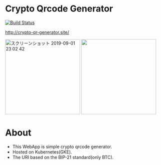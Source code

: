 # Crypto Qrcode Generator

[![Build Status](https://secure.travis-ci.org/yassun/crypto-qrcode-generator.png?branch=master)](http://travis-ci.org/yassun/crypto-qrcode-generator)

http://crypto-qr-generator.site/

<img width="240" alt="スクリーンショット 2019-09-01 23 02 42" src="https://user-images.githubusercontent.com/2255617/64077588-d6e2cc00-cd0c-11e9-9572-d02a8d3b1c7f.png"> <img width="240" src="https://user-images.githubusercontent.com/2255617/64077835-0bf01e00-cd0f-11e9-8d08-c4676a17df94.png">

# About
- This WebApp is simple crypto qrcode generator. 
- Hosted on Kubernetes(GKE). 
- The URI based on the BIP-21 standard(only BTC).

